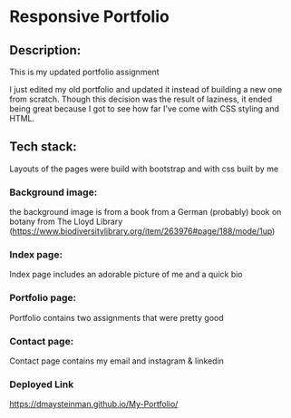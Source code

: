 # Responsive Portfolio
## Description: 
This is my updated portfolio assignment

I just edited my old portfolio and updated it instead of building a new one from scratch. Though this decision was the result of laziness, it ended being great because I got to see how far I've come with CSS styling and HTML. 

## Tech stack: 
Layouts of the pages were build with bootstrap and with css built by me

### Background image: 
the background image is from a book from a German (probably) book on botany from The Lloyd Library (https://www.biodiversitylibrary.org/item/263976#page/188/mode/1up)

### Index page: 
Index page includes an adorable picture of me and a quick bio 

### Portfolio page: 
Portfolio contains two assignments that were pretty good 

### Contact page: 
Contact page contains my email and instagram & linkedin 

### Deployed Link
https://dmaysteinman.github.io/My-Portfolio/